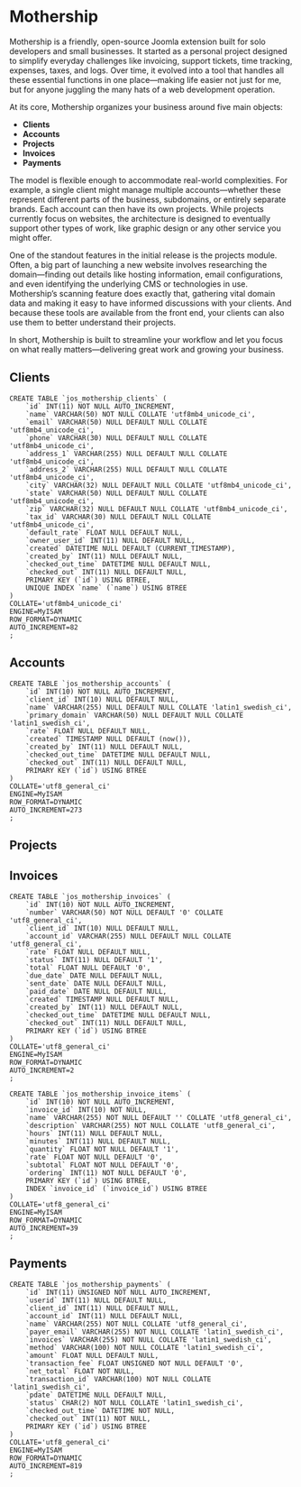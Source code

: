 # Mothership
Mothership is a friendly, open-source Joomla extension built for solo developers and small businesses. It started as a personal project designed to simplify everyday challenges like invoicing, support tickets, time tracking, expenses, taxes, and logs. Over time, it evolved into a tool that handles all these essential functions in one place—making life easier not just for me, but for anyone juggling the many hats of a web development operation.

At its core, Mothership organizes your business around five main objects:

- **Clients**
- **Accounts**
- **Projects**
- **Invoices**
- **Payments**

The model is flexible enough to accommodate real-world complexities. For example, a single client might manage multiple accounts—whether these represent different parts of the business, subdomains, or entirely separate brands. Each account can then have its own projects. While projects currently focus on websites, the architecture is designed to eventually support other types of work, like graphic design or any other service you might offer.

One of the standout features in the initial release is the projects module. Often, a big part of launching a new website involves researching the domain—finding out details like hosting information, email configurations, and even identifying the underlying CMS or technologies in use. Mothership’s scanning feature does exactly that, gathering vital domain data and making it easy to have informed discussions with your clients. And because these tools are available from the front end, your clients can also use them to better understand their projects.

In short, Mothership is built to streamline your workflow and let you focus on what really matters—delivering great work and growing your business.

## Clients

```
CREATE TABLE `jos_mothership_clients` (
	`id` INT(11) NOT NULL AUTO_INCREMENT,
	`name` VARCHAR(50) NOT NULL COLLATE 'utf8mb4_unicode_ci',
	`email` VARCHAR(50) NULL DEFAULT NULL COLLATE 'utf8mb4_unicode_ci',
	`phone` VARCHAR(30) NULL DEFAULT NULL COLLATE 'utf8mb4_unicode_ci',
	`address_1` VARCHAR(255) NULL DEFAULT NULL COLLATE 'utf8mb4_unicode_ci',
	`address_2` VARCHAR(255) NULL DEFAULT NULL COLLATE 'utf8mb4_unicode_ci',
	`city` VARCHAR(32) NULL DEFAULT NULL COLLATE 'utf8mb4_unicode_ci',
	`state` VARCHAR(50) NULL DEFAULT NULL COLLATE 'utf8mb4_unicode_ci',
	`zip` VARCHAR(32) NULL DEFAULT NULL COLLATE 'utf8mb4_unicode_ci',
	`tax_id` VARCHAR(30) NULL DEFAULT NULL COLLATE 'utf8mb4_unicode_ci',
	`default_rate` FLOAT NULL DEFAULT NULL,
	`owner_user_id` INT(11) NULL DEFAULT NULL,
	`created` DATETIME NULL DEFAULT (CURRENT_TIMESTAMP),
	`created_by` INT(11) NULL DEFAULT NULL,
	`checked_out_time` DATETIME NULL DEFAULT NULL,
	`checked_out` INT(11) NULL DEFAULT NULL,
	PRIMARY KEY (`id`) USING BTREE,
	UNIQUE INDEX `name` (`name`) USING BTREE
)
COLLATE='utf8mb4_unicode_ci'
ENGINE=MyISAM
ROW_FORMAT=DYNAMIC
AUTO_INCREMENT=82
;
```

## Accounts

```
CREATE TABLE `jos_mothership_accounts` (
	`id` INT(10) NOT NULL AUTO_INCREMENT,
	`client_id` INT(10) NULL DEFAULT NULL,
	`name` VARCHAR(255) NULL DEFAULT NULL COLLATE 'latin1_swedish_ci',
	`primary_domain` VARCHAR(50) NULL DEFAULT NULL COLLATE 'latin1_swedish_ci',
	`rate` FLOAT NULL DEFAULT NULL,
	`created` TIMESTAMP NULL DEFAULT (now()),
	`created_by` INT(11) NULL DEFAULT NULL,
	`checked_out_time` DATETIME NULL DEFAULT NULL,
	`checked_out` INT(11) NULL DEFAULT NULL,
	PRIMARY KEY (`id`) USING BTREE
)
COLLATE='utf8_general_ci'
ENGINE=MyISAM
ROW_FORMAT=DYNAMIC
AUTO_INCREMENT=273
;
```

## Projects

## Invoices

```
CREATE TABLE `jos_mothership_invoices` (
	`id` INT(10) NOT NULL AUTO_INCREMENT,
	`number` VARCHAR(50) NOT NULL DEFAULT '0' COLLATE 'utf8_general_ci',
	`client_id` INT(10) NULL DEFAULT NULL,
	`account_id` VARCHAR(255) NULL DEFAULT NULL COLLATE 'utf8_general_ci',
	`rate` FLOAT NULL DEFAULT NULL,
	`status` INT(11) NULL DEFAULT '1',
	`total` FLOAT NULL DEFAULT '0',
	`due_date` DATE NULL DEFAULT NULL,
	`sent_date` DATE NULL DEFAULT NULL,
	`paid_date` DATE NULL DEFAULT NULL,
	`created` TIMESTAMP NULL DEFAULT NULL,
	`created_by` INT(11) NULL DEFAULT NULL,
	`checked_out_time` DATETIME NULL DEFAULT NULL,
	`checked_out` INT(11) NULL DEFAULT NULL,
	PRIMARY KEY (`id`) USING BTREE
)
COLLATE='utf8_general_ci'
ENGINE=MyISAM
ROW_FORMAT=DYNAMIC
AUTO_INCREMENT=2
;
```

```
CREATE TABLE `jos_mothership_invoice_items` (
	`id` INT(10) NOT NULL AUTO_INCREMENT,
	`invoice_id` INT(10) NOT NULL,
	`name` VARCHAR(255) NOT NULL DEFAULT '' COLLATE 'utf8_general_ci',
	`description` VARCHAR(255) NOT NULL COLLATE 'utf8_general_ci',
	`hours` INT(11) NULL DEFAULT NULL,
	`minutes` INT(11) NULL DEFAULT NULL,
	`quantity` FLOAT NOT NULL DEFAULT '1',
	`rate` FLOAT NOT NULL DEFAULT '0',
	`subtotal` FLOAT NOT NULL DEFAULT '0',
	`ordering` INT(11) NOT NULL DEFAULT '0',
	PRIMARY KEY (`id`) USING BTREE,
	INDEX `invoice_id` (`invoice_id`) USING BTREE
)
COLLATE='utf8_general_ci'
ENGINE=MyISAM
ROW_FORMAT=DYNAMIC
AUTO_INCREMENT=39
;
```

## Payments

```
CREATE TABLE `jos_mothership_payments` (
	`id` INT(11) UNSIGNED NOT NULL AUTO_INCREMENT,
	`userid` INT(11) NULL DEFAULT NULL,
	`client_id` INT(11) NULL DEFAULT NULL,
	`account_id` INT(11) NULL DEFAULT NULL,
	`name` VARCHAR(255) NOT NULL COLLATE 'utf8_general_ci',
	`payer_email` VARCHAR(255) NOT NULL COLLATE 'latin1_swedish_ci',
	`invoices` VARCHAR(255) NOT NULL COLLATE 'latin1_swedish_ci',
	`method` VARCHAR(100) NOT NULL COLLATE 'latin1_swedish_ci',
	`amount` FLOAT NULL DEFAULT NULL,
	`transaction_fee` FLOAT UNSIGNED NOT NULL DEFAULT '0',
	`net_total` FLOAT NOT NULL,
	`transaction_id` VARCHAR(100) NOT NULL COLLATE 'latin1_swedish_ci',
	`pdate` DATETIME NULL DEFAULT NULL,
	`status` CHAR(2) NOT NULL COLLATE 'latin1_swedish_ci',
	`checked_out_time` DATETIME NOT NULL,
	`checked_out` INT(11) NOT NULL,
	PRIMARY KEY (`id`) USING BTREE
)
COLLATE='utf8_general_ci'
ENGINE=MyISAM
ROW_FORMAT=DYNAMIC
AUTO_INCREMENT=819
;
```
